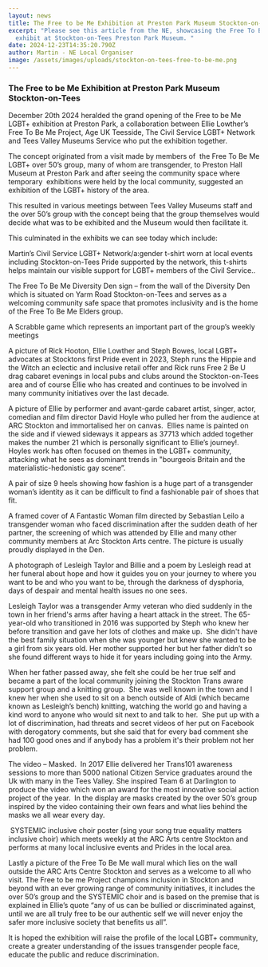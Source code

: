 ```yaml
---
layout: news
title: The Free to be Me Exhibition at Preston Park Museum Stockton-on-Tees
excerpt: "Please see this article from the NE, showcasing the Free To Be Me
  exhibit at Stockton-on-Tees Preston Park Museum. "
date: 2024-12-23T14:35:20.790Z
author: Martin - NE Local Organiser
image: /assets/images/uploads/stockton-on-tees-free-to-be-me.png
---
```

### The Free to be Me Exhibition at Preston Park Museum Stockton-on-Tees

December 20th 2024 heralded the grand opening of the Free to be Me LGBT+ exhibition at Preston Park, a collaboration between Ellie Lowther’s Free To Be Me Project, Age UK Teesside, The Civil Service LGBT+ Network and Tees Valley Museums Service who put the exhibition together.

The concept originated from a visit made by members of  the Free To Be Me LGBT+ over 50’s group, many of whom are transgender, to Preston Hall Museum at Preston Park and after seeing the community space where temporary  exhibitions were held by the local community, suggested an exhibition of the LGBT+ history of the area.

This resulted in various meetings between Tees Valley Museums staff and the over 50’s group with the concept being that the group themselves would decide what was to be exhibited and the Museum would then facilitate it.

This culminated in the exhibits we can see today which include:

Martin’s Civil Service LGBT+ Network/a:gender t-shirt worn at local events including Stockton-on-Tees Pride supported by the network, this t-shirts helps maintain our visible support for LGBT+ members of the Civil Service..

The Free To Be Me Diversity Den sign – from the wall of the Diversity Den which is situated on Yarm Road Stockton-on-Tees and serves as a welcoming community safe space that promotes inclusivity and is the home of the Free To Be Me Elders group.

A Scrabble game which represents an important part of the group’s weekly meetings

A picture of Rick Hooton, Ellie Lowther and Steph Bowes, local LGBT+ advocates at Stocktons first Pride event in 2023, Steph runs the Hippie and the Witch an eclectic and inclusive retail offer and Rick runs Free 2 Be U drag cabaret evenings in local pubs and clubs around the Stockton-on-Tees area and of course Ellie who has created and continues to be involved in many community initiatives over the last decade.

A picture of Ellie by performer and avant-garde cabaret artist, singer, actor, comedian and film director David Hoyle who pulled her from the audience at ARC Stockton and immortalised her on canvas.  Ellies name is painted on the side and if viewed sideways it appears as 37713 which added together makes the number 21 which is personally significant to Ellie’s journey!. Hoyles work has often focused on themes in the LGBT+ community, attacking what he sees as dominant trends in "bourgeois Britain and the materialistic-hedonistic gay scene”.

A pair of size 9 heels showing how fashion is a huge part of a transgender woman’s identity as it can be difficult to find a fashionable pair of shoes that fit.

A framed cover of A Fantastic Woman film directed by Sebastian Leilo a transgender woman who faced discrimination after the sudden death of her partner, the screening of which was attended by Ellie and many other community members at Arc Stockton Arts centre. The picture is usually proudly displayed in the Den.

A photograph of Lesleigh Taylor and Billie and a poem by Lesleigh read at her funeral about hope and how it guides you on your journey to where you want to be and who you want to be, through the darkness of dysphoria, days of despair and mental health issues no one sees.

Lesleigh Taylor was a transgender Army veteran who died suddenly in the town in her friend's arms after having a heart attack in the street. The 65-year-old who transitioned in 2016 was supported by Steph who knew her before transition and gave her lots of clothes and make up.  She didn't have the best family situation when she was younger but knew she wanted to be a girl from six years old. Her mother supported her but her father didn’t so she found different ways to hide it for years including going into the Army. 

When her father passed away, she felt she could be her true self and became a part of the local community joining the Stockton Trans aware support group and a knitting group.  She was well known in the town and I knew her when she used to sit on a bench outside of Aldi (which became known as Lesleigh’s bench) knitting, watching the world go and having a kind word to anyone who would sit next to and talk to her.  She put up with a lot of discrimination, had threats and secret videos of her put on Facebook with derogatory comments, but she said that for every bad comment she had 100 good ones and if anybody has a problem it's their problem not her problem.

The video – Masked.  In 2017 Ellie delivered her Trans101 awareness sessions to more than 5000 national Citizen Service graduates around the Uk with many in the Tees Valley. She inspired Team 6 at Darlington to produce the video which won an award for the most innovative social action project of the year.  In the display are masks created by the over 50’s group inspired by the video containing their own fears and what lies behind the masks we all wear every day.

 SYSTEMIC inclusive choir poster (sing your song true equality matters inclusive choir) which meets weekly at the ARC Arts centre Stockton and performs at many local inclusive events and Prides in the local area.

Lastly a picture of the Free To Be Me wall mural which lies on the wall outside the ARC Arts Centre Stockton and serves as a welcome to all who visit. The Free to be me Project champions inclusion in Stockton and beyond with an ever growing range of community initiatives, it includes the over 50’s group and the SYSTEMIC choir and is based on the premise that is explained in Ellie’s quote “any of us can be bullied or discriminated against, until we are all truly free to be our authentic self we will never enjoy the safer more inclusive society that benefits us all”.

It is hoped the exhibition will raise the profile of the local LGBT+ community, create a greater understanding of the issues transgender people face, educate the public and reduce discrimination.